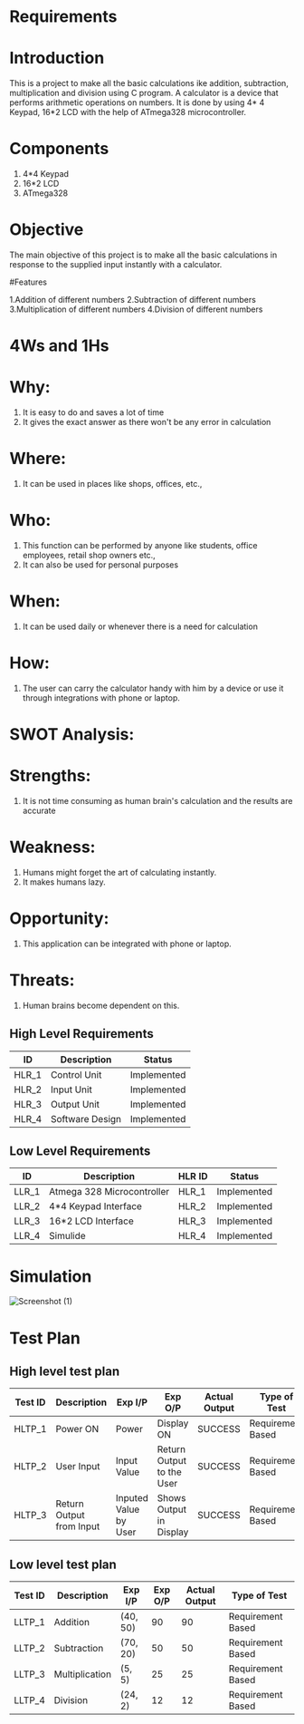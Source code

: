 # Requirements

# Introduction
 This is a project to make all the basic calculations ike addition, subtraction, multiplication and division using C program. A calculator is a device that performs arithmetic operations on numbers. It is done by using 4* 4 Keypad, 16*2 LCD with the help of ATmega328 microcontroller.
 
 # Components
 1. 4*4 Keypad
 2. 16*2 LCD
 3. ATmega328

# Objective
The main objective of this project is to make all the basic calculations in response to the supplied input instantly with a calculator.

#Features

1.Addition of different numbers
2.Subtraction of different numbers
3.Multiplication of different numbers
4.Division of different numbers

# 4Ws and 1Hs

# Why:
1. It is easy to do and saves a lot of time
2. It gives the exact answer as there won't be any error in calculation

# Where:
1. It can be used in places like shops, offices, etc.,
 
# Who:
1. This function can be performed by anyone like students, office employees, retail shop owners etc., 
2. It can also be used for personal purposes

# When:
1. It can be used daily or whenever there is
a need for calculation

# How:
1. The user can carry the calculator handy with him by a device or use it through integrations with phone or laptop.
 

# SWOT Analysis:

# Strengths:
1. It is not time consuming as human brain's calculation and the results are accurate

# Weakness:
1. Humans might forget the art of calculating instantly.
2. It makes humans lazy.

# Opportunity:

1. This application can be integrated with phone or laptop.

# Threats:
1. Human brains become dependent on this.

## High Level Requirements
| ID | Description | Status |
|----|-------------|--------|
| HLR_1 | Control Unit | Implemented |
| HLR_2 | Input Unit | Implemented |
| HLR_3 | Output Unit | Implemented |
| HLR_4 | Software Design | Implemented |

## Low Level Requirements
| ID | Description | HLR ID | Status |
|----|-------------|--------|--------|
| LLR_1 | Atmega 328 Microcontroller | HLR_1 | Implemented |    
| LLR_2 | 4*4 Keypad Interface | HLR_2 | Implemented |
| LLR_3 | 16*2 LCD Interface | HLR_3 | Implemented |
| LLR_4 | Simulide | HLR_4 | Implemented |

# Simulation

![Screenshot (1)](https://user-images.githubusercontent.com/94363214/144394953-29b2ced4-84dd-446a-acde-3d13dc5eeacd.png)

# Test Plan
## High level test plan
|Test ID | Description | Exp I/P | Exp O/P | Actual Output | Type of Test
|--------|-------------|---------|---------|------------|-------------
| HLTP_1 | Power ON | Power | Display ON | SUCCESS | Requirement Based 
| HLTP_2 | User Input | Input Value | Return Output to the User | SUCCESS | Requirement Based            
| HLTP_3 | Return Output from Input | Inputed Value by User | Shows Output in Display | SUCCESS | Requirement Based

## Low level test plan
|Test ID | Description | Exp I/P | Exp O/P | Actual Output | Type of Test
|--------|-------------|---------|---------|------------|-------------
| LLTP_1 | Addition | (40, 50) | 90 | 90 | Requirement Based        
| LLTP_2 | Subtraction | (70, 20) | 50 | 50 | Requirement Based        
| LLTP_3 | Multiplication | (5, 5) | 25 | 25 | Requirement Based         
| LLTP_4 | Division | (24, 2) | 12 | 12 | Requirement Based


